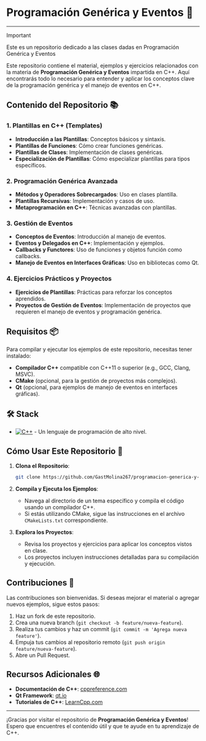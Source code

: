 # Programación Genérica y Eventos 🚀
---

> [!IMPORTANT]
> Este es un repositorio dedicado a las clases dadas en Programación Genérica y Eventos

Este repositorio contiene el material, ejemplos y ejercicios relacionados con la materia de **Programación Genérica y Eventos** impartida en C++. Aquí encontrarás todo lo necesario para entender y aplicar los conceptos clave de la programación genérica y el manejo de eventos en C++.

## Contenido del Repositorio 📚

### 1. Plantillas en C++ (Templates)
- **Introducción a las Plantillas**: Conceptos básicos y sintaxis.
- **Plantillas de Funciones**: Cómo crear funciones genéricas.
- **Plantillas de Clases**: Implementación de clases genéricas.
- **Especialización de Plantillas**: Cómo especializar plantillas para tipos específicos.

### 2. Programación Genérica Avanzada
- **Métodos y Operadores Sobrecargados**: Uso en clases plantilla.
- **Plantillas Recursivas**: Implementación y casos de uso.
- **Metaprogramación en C++**: Técnicas avanzadas con plantillas.

### 3. Gestión de Eventos
- **Conceptos de Eventos**: Introducción al manejo de eventos.
- **Eventos y Delegados en C++**: Implementación y ejemplos.
- **Callbacks y Functores**: Uso de funciones y objetos función como callbacks.
- **Manejo de Eventos en Interfaces Gráficas**: Uso en bibliotecas como Qt.

### 4. Ejercicios Prácticos y Proyectos
- **Ejercicios de Plantillas**: Prácticas para reforzar los conceptos aprendidos.
- **Proyectos de Gestión de Eventos**: Implementación de proyectos que requieren el manejo de eventos y programación genérica.

## Requisitos 📦

Para compilar y ejecutar los ejemplos de este repositorio, necesitas tener instalado:

- **Compilador C++** compatible con C++11 o superior (e.g., GCC, Clang, MSVC).
- **CMake** (opcional, para la gestión de proyectos más complejos).
- **Qt** (opcional, para ejemplos de manejo de eventos en interfaces gráficas).

## 🛠️ Stack

- [![C++][cplusplus-badge]][cplusplus-url] - Un lenguaje de programación de alto nivel.

[cplusplus-url]: https://es.wikipedia.org/wiki/C%2B%2B
[cplusplus-badge]: https://img.shields.io/badge/C++-00599C?style=for-the-badge&logo=c%2B%2B&logoColor=white

## Cómo Usar Este Repositorio 🚀

1. **Clona el Repositorio**:
    ```sh
    git clone https://github.com/GastMolina267/programacion-generica-y-eventos.git
    ```

2. **Compila y Ejecuta los Ejemplos**:
    - Navega al directorio de un tema específico y compila el código usando un compilador C++.
    - Si estás utilizando CMake, sigue las instrucciones en el archivo `CMakeLists.txt` correspondiente.

3. **Explora los Proyectos**:
    - Revisa los proyectos y ejercicios para aplicar los conceptos vistos en clase.
    - Los proyectos incluyen instrucciones detalladas para su compilación y ejecución.

## Contribuciones 🤝

Las contribuciones son bienvenidas. Si deseas mejorar el material o agregar nuevos ejemplos, sigue estos pasos:

1. Haz un fork de este repositorio.
2. Crea una nueva branch (`git checkout -b feature/nueva-feature`).
3. Realiza tus cambios y haz un commit (`git commit -m 'Agrega nueva feature'`).
4. Empuja tus cambios al repositorio remoto (`git push origin feature/nueva-feature`).
5. Abre un Pull Request.

## Recursos Adicionales 🌐

- **Documentación de C++**: [cppreference.com](https://en.cppreference.com/w/)
- **Qt Framework**: [qt.io](https://www.qt.io/)
- **Tutoriales de C++**: [LearnCpp.com](https://www.learncpp.com/)
---

¡Gracias por visitar el repositorio de **Programación Genérica y Eventos**! Espero que encuentres el contenido útil y que te ayude en tu aprendizaje de C++.
